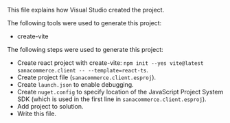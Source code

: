 This file explains how Visual Studio created the project.

The following tools were used to generate this project:
- create-vite

The following steps were used to generate this project:
- Create react project with create-vite: `npm init --yes vite@latest sanacommerce.client -- --template=react-ts`.
- Create project file (`sanacommerce.client.esproj`).
- Create `launch.json` to enable debugging.
- Create `nuget.config` to specify location of the JavaScript Project System SDK (which is used in the first line in `sanacommerce.client.esproj`).
- Add project to solution.
- Write this file.
